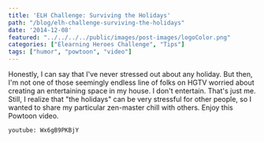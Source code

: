 ```yaml
---
title: 'ELH Challenge: Surviving the Holidays'
path: "/blog/elh-challenge-surviving-the-holidays"
date: '2014-12-08'
featured: "../../../../public/images/post-images/logoColor.png"
categories: ["Elearning Heroes Challenge", "Tips"]
tags: ["humor", "powtoon", "video"]
---
```


Honestly, I can say that I've never stressed out about any holiday. But then, I'm not one of those seemingly endless line of folks on HGTV worried about creating an entertaining space in my house. I don't entertain. That's just me. Still, I realize that "the holidays" can be very stressful for other people, so I wanted to share my particular zen-master chill with others. Enjoy this Powtoon video.

`youtube: Wx6gB9PKBjY`
